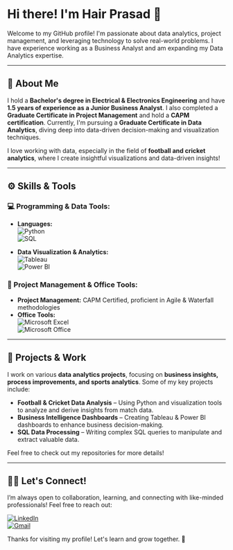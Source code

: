 # Hi there! I'm Hair Prasad 👋

Welcome to my GitHub profile! I'm passionate about data analytics, project management, and leveraging technology to solve real-world problems. I have experience working as a Business Analyst and am expanding my Data Analytics expertise.

---

## 🌟 About Me

I hold a **Bachelor's degree in Electrical & Electronics Engineering** and have **1.5 years of experience as a Junior Business Analyst**. I also completed a **Graduate Certificate in Project Management** and hold a **CAPM certification**. Currently, I'm pursuing a **Graduate Certificate in Data Analytics**, diving deep into data-driven decision-making and visualization techniques.

I love working with data, especially in the field of **football and cricket analytics**, where I create insightful visualizations and data-driven insights!

---

## ⚙️ Skills & Tools

### 💻 Programming & Data Tools:

- **Languages:**  
  ![Python](https://img.shields.io/badge/Python-3776AB?style=for-the-badge&logo=python&logoColor=white)  
  ![SQL](https://img.shields.io/badge/SQL-4479A1?style=for-the-badge&logo=postgresql&logoColor=white)

- **Data Visualization & Analytics:**  
  ![Tableau](https://img.shields.io/badge/Tableau-E97627?style=for-the-badge&logo=tableau&logoColor=white)  
  ![Power BI](https://img.shields.io/badge/Power%20BI-F2C811?style=for-the-badge&logo=powerbi&logoColor=black)

### 📅 Project Management & Office Tools:

- **Project Management:** CAPM Certified, proficient in Agile & Waterfall methodologies
- **Office Tools:**  
  ![Microsoft Excel](https://img.shields.io/badge/Excel-217346?style=for-the-badge&logo=microsoftexcel&logoColor=white)  
  ![Microsoft Office](https://img.shields.io/badge/Microsoft%20Office-D83B01?style=for-the-badge&logo=microsoftoffice&logoColor=white)

---

## 🎨 Projects & Work

I work on various **data analytics projects**, focusing on **business insights, process improvements, and sports analytics**. Some of my key projects include:

- **Football & Cricket Data Analysis** – Using Python and visualization tools to analyze and derive insights from match data.
- **Business Intelligence Dashboards** – Creating Tableau & Power BI dashboards to enhance business decision-making.
- **SQL Data Processing** – Writing complex SQL queries to manipulate and extract valuable data.

Feel free to check out my repositories for more details!

---

## 👨‍💻 Let's Connect!

I’m always open to collaboration, learning, and connecting with like-minded professionals! Feel free to reach out:

[![LinkedIn](https://img.shields.io/badge/LinkedIn-0A66C2?style=for-the-badge&logo=linkedin&logoColor=white)](https://www.linkedin.com/in/hari-prasad-thejanathan-9094332b9)  
[![Gmail](https://img.shields.io/badge/Gmail-D14836?style=for-the-badge&logo=gmail&logoColor=white)](mailto:your.hariprash005@gmail.com)  



Thanks for visiting my profile! Let's learn and grow together. 🚀
